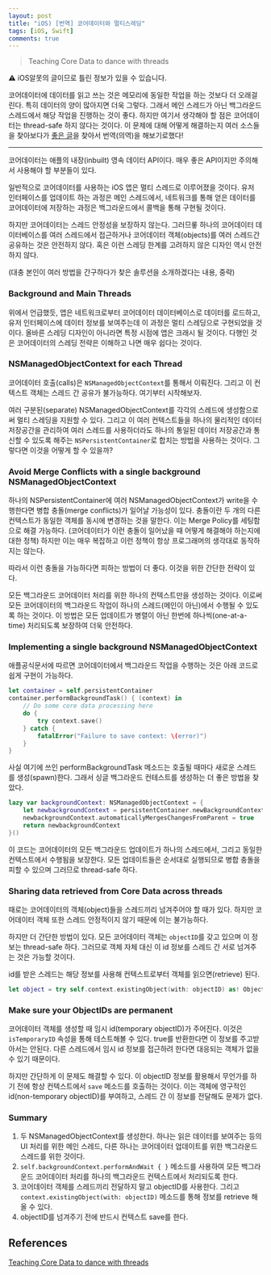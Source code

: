 ```yaml
---
layout: post
title: "iOS) [번역] 코어데이터와 멀티스레딩"
tags: [iOS, Swift]
comments: true
---
```


> Teaching Core Data to dance with threads  

⚠ iOS알못의 글이므로 틀린 정보가 있을 수 있습니다.  

코어데이터에 데이터를 읽고 쓰는 것은 메모리에 동일한 작업을 하는 것보다 더 오래걸린다. 특히 데이터의 양이 많아지면 더욱 그렇다. 그래서 메인 스레드가 아닌 백그라운드 스레드에서 해당 작업을 진행하는 것이 좋다. 하지만 여기서 생각해야 할 점은 코어데이터는 thread-safe 하지 않다는 것이다. 이 문제에 대해 어떻게 해결하는지 여러 소스들을 찾아보다가 [좋은 글](https://duncsand.medium.com/threading-43a9081284e5)을 찾아서 번역(의역)을 해보기로했다!  

---  

코어데이터는 애플의 내장(inbuilt) 영속 데이터 API이다. 매우 좋은 API이지만 주의해서 사용해야 할 부분들이 있다.

일반적으로 코어데이터를 사용하는 iOS 앱은 멀티 스레드로 이루어졌을 것이다. 유저 인터페이스를 업데이트 하는 과정은 메인 스레드에서, 네트워크를 통해 얻은 데이터를 코어데이터에 저장하는 과정은 백그라운드에서 콜백을 통해 구현될 것이다.

하지만 코어데이터는 스레드 안정성을 보장하지 않는다. 그러므롷 하나의 코어데이터 데이터베이스를 여러 스레드에서 접근하거나 코어데이터 객체(objects)를 여러 스레드간 공유하는 것은 안전하지 않다. 혹은 이런 스레딩 한계를 고려하지 않은 디자인 역시 안전하지 않다.

(대충 본인이 여러 방법을 간구하다가 찾은 솔루션을 소개하겠다는 내용, 중략)

### Background and Main Threads

위에서 언급했듯, 앱은 네트워크로부터 코어데이터 데이터베이스로 데이터를 로드하고, 유저 인터페이스에 데이터 정보를 보여주는데 이 과정은 멀티 스레딩으로 구현되었을 것이다. 올바른 스레딩 디자인이 아니라면 특정 시점에 앱은 크래시 될 것이다. 다행인 것은 코어데이터의 스레딩 전략은 이해하고 나면 매우 쉽다는 것이다.

### NSManagedObjectContext for each Thread

코어데이터 호출(calls)은 `NSManagedObjectContext`를 통해서 이뤄진다. 그리고 이 컨텍스트 객체는 스레드 간 공유가 불가능하다. 여기부터 시작해보자.

여러 구분된(separate) NSManagedObjectContext를 각각의 스레드에 생성함으로써 멀티 스레딩을 지원할 수 있다. 그리고 이 여러 컨텍스트들을 하나의 물리적인 데이터 저장공간을 관리하여 여러 스레드를 사용하더라도 하나의 통일된 데이터 저장공간과 통신할 수 있도록 해주는 `NSPersistentContainer`로 합치는 방법을 사용하는 것이다. 그렇다면 이것을 어떻게 할 수 있을까?

### Avoid Merge Conflicts with a single background NSManagedObjectContext

하나의 NSPersistentContainer에 여러 NSManagedObjectContext가 write을 수행한다면 병합 충돌(merge conflicts)가 일어날 가능성이 있다. 충돌이란 두 개의 다른 컨텍스트가 동일한 객체를 동시에 변경하는 것을 말한다. 이는 Merge Policy를 세팅함으로 해결 가능하다. (코어데이터가 이런 충돌이 일어났을 때 어떻게 해결해야 하는지에 대한 정책) 하지만 이는 매우 복잡하고 이런 정책이 항상 프로그래머의 생각대로 동작하지는 않는다.

따라서 이런 충돌을 가능하다면 피하는 방법이 더 좋다. 이것을 위한 간단한 전략이 있다.

모든 백그라운드 코어데이터 처리를 위한 하나의 컨텍스트만을 생성하는 것이다. 이로써 모든 코어데이터의 백그라운드 작업이 하나의 스레드(메인이 아닌)에서 수행될 수 있도록 하는 것이다. 이 방법은 모든 업데이트가 병렬이 아닌 한번에 하나씩(one-at-a-time) 처리되도록 보장하여 더욱 안전하다.

### Implementing a single background NSManagedObjectContext

애플공식문서에 따르면 코어데이터에서 백그라운드 작업을 수행하는 것은 아래 코드로 쉽게 구현이 가능하다.

```swift
let container = self.persistentContainer
container.performBackgroundTask() { (context) in
    // Do some core data processing here
    do {
        try context.save()
    } catch {
        fatalError("Failure to save context: \(error)")
    }
}
```

사실 여기에 쓰인 performBackgroundTask 메소드는 호출될 때마다 새로운 스레드를 생성(spawn)한다. 그래서 싱글 백그라운드 컨테스트를 생성하는 더 좋은 방법을 찾았다.

```swift
lazy var backgroundContext: NSManagedObjectContext = {
    let newbackgroundContext = persistentContainer.newBackgroundContext()        
    newbackgroundContext.automaticallyMergesChangesFromParent = true
    return newbackgroundContext
}()
```

이 코드는 코어데이터의 모든 백그라운드 업데이트가 하나의 스레드에서, 그리고 동일한 컨텍스트에서 수행됨을 보장한다. 모든 업데이트들은 순서대로 실행되므로 병합 충돌을 피할 수 있으며 그러므로 thread-safe 하다.

### Sharing data retrieved from Core Data across threads

때로는 코어데이터의 객체(object)들을 스레드끼리 넘겨주어야 할 때가 있다. 하지만 코어데이터 객체 또한 스레드 안정적이지 않기 때문에 이는 불가능하다.

하지만 더 간단한 방법이 있다. 모든 코어데이터 객체는 `objectID`를 갖고 있으며 이 정보는 thread-safe 하다. 그러므로 객체 자체 대신 이 id 정보를 스레드 간 서로 넘겨주는 것은 가능할 것이다.

id를 받은 스레드는 해당 정보를 사용해 컨텍스트로부터 객체를 읽으면(retrieve) 된다.

```swift
let object = try self.context.existingObject(with: objectID) as! Object
```

### Make sure your ObjectIDs are permanent

코어데이터 객체를 생성할 때 임시 id(temporary objectID)가 주어진다. 이것은 `isTemporaryID` 속성을 통해 테스트해볼 수 있다. true를 반환한다면 이 정보를 주고받아서는 안된다. 다른 스레드에서 임시 id 정보를 접근하려 한다면 대응되는 객체가 없을 수 있기 때문이다.

하지만 간단하게 이 문제도 해결할 수 있다. 이 objectID 정보를 활용해서 무언가를 하기 전에 항상 컨텍스트에서 `save` 메소드를 호출하는 것이다. 이는 객체에 영구적인 id(non-temporary objectID)를 부여하고, 스레드 간 이 정보를 전달해도 문제가 없다.

### Summary

1. 두 NSManagedObjectContext를 생성한다. 하나는 읽은 데이터를 보여주는 등의 UI 처리를 위한 메인 스레드, 다른 하나는 코어데이터 업데이트를 위한 백그라운드 스레드를 위한 것이다.
2. `self.backgroundContext.performAndWait { }` 메소드를 사용하여 모든 백그라운드 코어데이터 처리를 하나의 백그라운드 컨텍스트에서 처리되도록 한다.
3. 코어데이터 객체를 스레드끼리 전달하지 말고 objectID를 사용한다. 그리고 `context.existingObject(with: objectID)` 메소드를 통해 정보를 retrieve 해올 수 있다.
4. objectID를 넘겨주기 전에 반드시 컨텍스트 save를 한다.

## References

[Teaching Core Data to dance with threads](https://duncsand.medium.com/threading-43a9081284e5)
